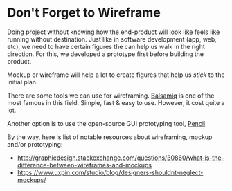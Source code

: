 # Don't Forget to Wireframe

Doing project without knowing how the end-product will look like feels like running without destination. Just like in software development (app, web, etc), we need to have certain figures the can help us walk in the right direction. For this, we developed a prototype first before building the product. 

Mockup or wireframe will help a lot to create figures that help us _stick_ to the initial plan.

There are some tools we can use for wireframing. [Balsamiq](https://balsamiq.com) is one of the most famous in this field. Simple, fast & easy to use. However, it cost quite a lot.

Another option is to use the open-source GUI prototyping tool, [Pencil](http://pencil.evolus.vn). 

By the way, here is list of notable resources about wireframing, mockup and/or prototyping:
- http://graphicdesign.stackexchange.com/questions/30860/what-is-the-difference-between-wireframes-and-mockups
- https://www.uxpin.com/studio/blog/designers-shouldnt-neglect-mockups/